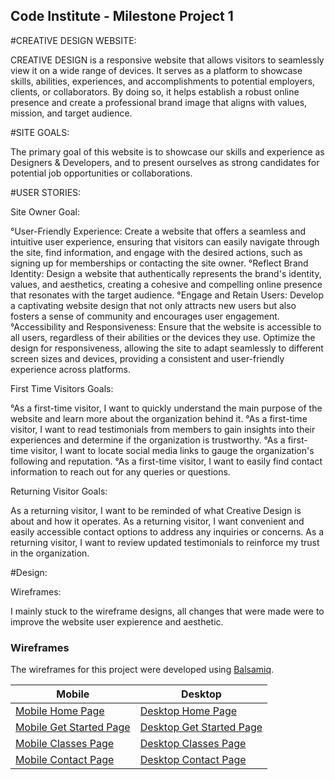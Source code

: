 ## Code Institute - Milestone Project 1

#CREATIVE DESIGN WEBSITE:

CREATIVE DESIGN is a responsive website that allows visitors to seamlessly view it on a wide range of devices. It serves as a platform to showcase skills, abilities, experiences, and accomplishments to potential employers, clients, or collaborators. By doing so, it helps establish a robust online presence and create a professional brand image that aligns with values, mission, and target audience.

#SITE GOALS:

The primary goal of this website is to showcase our skills and experience as Designers & Developers, and to present ourselves as strong candidates for potential job opportunities or collaborations.

#USER STORIES:

Site Owner Goal:

°User-Friendly Experience: Create a website that offers a seamless and intuitive user experience, ensuring that visitors can easily navigate through the site, find information, and engage with the desired actions, such as signing up for memberships or contacting the site owner.
°Reflect Brand Identity: Design a website that authentically represents the brand's identity, values, and aesthetics, creating a cohesive and compelling online presence that resonates with the target audience. 
°Engage and Retain Users: Develop a captivating website design that not only attracts new users but also fosters a sense of community and encourages user engagement.
°Accessibility and Responsiveness: Ensure that the website is accessible to all users, regardless of their abilities or the devices they use. Optimize the design for responsiveness, allowing the site to adapt seamlessly to different screen sizes and devices, providing a consistent and user-friendly experience across platforms.

First Time Visitors Goals:

°As a first-time visitor, I want to quickly understand the main purpose of the website and learn more about the organization behind it.
°As a first-time visitor, I want to read testimonials from members to gain insights into their experiences and determine if the organization is trustworthy.
°As a first-time visitor, I want to locate social media links to gauge the organization's following and reputation.
°As a first-time visitor, I want to easily find contact information to reach out for any queries or questions.

Returning Visitor Goals:

As a returning visitor, I want to be reminded of what Creative Design is about and how it operates.
As a returning visitor, I want convenient and easily accessible contact options to address any inquiries or concerns.
As a returning visitor, I want to review updated testimonials to reinforce my trust in the organization.

#Design:

Wireframes:

I mainly stuck to the wireframe designs, all changes that were made were to improve the website user expierence and aesthetic.

### Wireframes

The wireframes for this project were developed using [Balsamiq](https://balsamiq.com/).

| Mobile | Desktop|
------------------------|----------------------|
| [Mobile Home Page](assets/images/wireframes/Homepage%20-%20Mobile.png) | [Desktop Home Page](assets/images/wireframes/Homepage%20-%20Desktop.png) |
| [Mobile Get Started Page](assets/images/wireframes/About%20-%20Mobile.png) | [Desktop Get Started Page](assets/images/wireframes/About%20-%20Desktop.png) |
| [Mobile Classes Page](assets/images/wireframes/Services%20-%20Mobile.png) | [Desktop Classes Page](assets/images/wireframes/Services%20-%20Desktop.png ) |
| [Mobile Contact Page](assets/images/wireframes/Contact%20-Mobile.png) | [Desktop Contact Page](assets/images/wireframes/Contact%20-%20Desktop.png) |